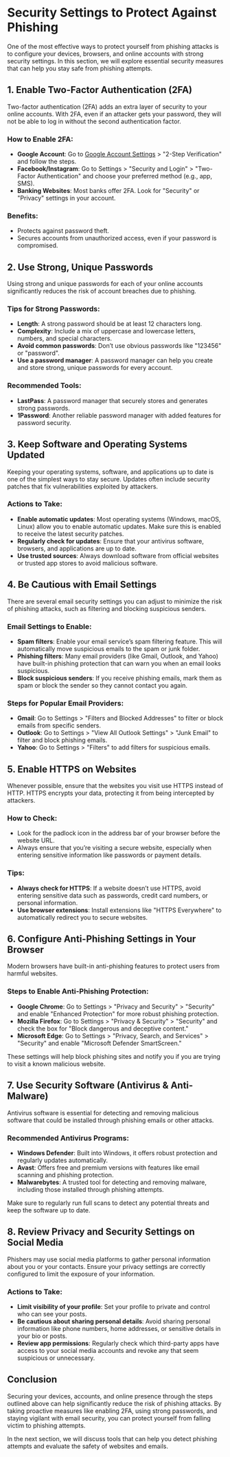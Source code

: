 # Security Settings to Protect Against Phishing

One of the most effective ways to protect yourself from phishing attacks is to configure your devices, browsers, and online accounts with strong security settings. In this section, we will explore essential security measures that can help you stay safe from phishing attempts.

## 1. **Enable Two-Factor Authentication (2FA)**

Two-factor authentication (2FA) adds an extra layer of security to your online accounts. With 2FA, even if an attacker gets your password, they will not be able to log in without the second authentication factor.

### How to Enable 2FA:
- **Google Account**: Go to [Google Account Settings](https://myaccount.google.com/security) > "2-Step Verification" and follow the steps.
- **Facebook/Instagram**: Go to Settings > "Security and Login" > "Two-Factor Authentication" and choose your preferred method (e.g., app, SMS).
- **Banking Websites**: Most banks offer 2FA. Look for "Security" or "Privacy" settings in your account.

### Benefits:
- Protects against password theft.
- Secures accounts from unauthorized access, even if your password is compromised.

## 2. **Use Strong, Unique Passwords**

Using strong and unique passwords for each of your online accounts significantly reduces the risk of account breaches due to phishing.

### Tips for Strong Passwords:
- **Length**: A strong password should be at least 12 characters long.
- **Complexity**: Include a mix of uppercase and lowercase letters, numbers, and special characters.
- **Avoid common passwords**: Don’t use obvious passwords like "123456" or "password".
- **Use a password manager**: A password manager can help you create and store strong, unique passwords for every account.

### Recommended Tools:
- **LastPass**: A password manager that securely stores and generates strong passwords.
- **1Password**: Another reliable password manager with added features for password security.

## 3. **Keep Software and Operating Systems Updated**

Keeping your operating systems, software, and applications up to date is one of the simplest ways to stay secure. Updates often include security patches that fix vulnerabilities exploited by attackers.

### Actions to Take:
- **Enable automatic updates**: Most operating systems (Windows, macOS, Linux) allow you to enable automatic updates. Make sure this is enabled to receive the latest security patches.
- **Regularly check for updates**: Ensure that your antivirus software, browsers, and applications are up to date.
- **Use trusted sources**: Always download software from official websites or trusted app stores to avoid malicious software.

## 4. **Be Cautious with Email Settings**

There are several email security settings you can adjust to minimize the risk of phishing attacks, such as filtering and blocking suspicious senders.

### Email Settings to Enable:
- **Spam filters**: Enable your email service’s spam filtering feature. This will automatically move suspicious emails to the spam or junk folder.
- **Phishing filters**: Many email providers (like Gmail, Outlook, and Yahoo) have built-in phishing protection that can warn you when an email looks suspicious.
- **Block suspicious senders**: If you receive phishing emails, mark them as spam or block the sender so they cannot contact you again.

### Steps for Popular Email Providers:
- **Gmail**: Go to Settings > "Filters and Blocked Addresses" to filter or block emails from specific senders.
- **Outlook**: Go to Settings > "View All Outlook Settings" > "Junk Email" to filter and block phishing emails.
- **Yahoo**: Go to Settings > "Filters" to add filters for suspicious emails.

## 5. **Enable HTTPS on Websites**

Whenever possible, ensure that the websites you visit use HTTPS instead of HTTP. HTTPS encrypts your data, protecting it from being intercepted by attackers.

### How to Check:
- Look for the padlock icon in the address bar of your browser before the website URL.
- Always ensure that you’re visiting a secure website, especially when entering sensitive information like passwords or payment details.

### Tips:
- **Always check for HTTPS**: If a website doesn’t use HTTPS, avoid entering sensitive data such as passwords, credit card numbers, or personal information.
- **Use browser extensions**: Install extensions like "HTTPS Everywhere" to automatically redirect you to secure websites.

## 6. **Configure Anti-Phishing Settings in Your Browser**

Modern browsers have built-in anti-phishing features to protect users from harmful websites.

### Steps to Enable Anti-Phishing Protection:
- **Google Chrome**: Go to Settings > "Privacy and Security" > "Security" and enable "Enhanced Protection" for more robust phishing protection.
- **Mozilla Firefox**: Go to Settings > "Privacy & Security" > "Security" and check the box for "Block dangerous and deceptive content."
- **Microsoft Edge**: Go to Settings > "Privacy, Search, and Services" > "Security" and enable "Microsoft Defender SmartScreen."

These settings will help block phishing sites and notify you if you are trying to visit a known malicious website.

## 7. **Use Security Software (Antivirus & Anti-Malware)**

Antivirus software is essential for detecting and removing malicious software that could be installed through phishing emails or other attacks.

### Recommended Antivirus Programs:
- **Windows Defender**: Built into Windows, it offers robust protection and regularly updates automatically.
- **Avast**: Offers free and premium versions with features like email scanning and phishing protection.
- **Malwarebytes**: A trusted tool for detecting and removing malware, including those installed through phishing attempts.

Make sure to regularly run full scans to detect any potential threats and keep the software up to date.

## 8. **Review Privacy and Security Settings on Social Media**

Phishers may use social media platforms to gather personal information about you or your contacts. Ensure your privacy settings are correctly configured to limit the exposure of your information.

### Actions to Take:
- **Limit visibility of your profile**: Set your profile to private and control who can see your posts.
- **Be cautious about sharing personal details**: Avoid sharing personal information like phone numbers, home addresses, or sensitive details in your bio or posts.
- **Review app permissions**: Regularly check which third-party apps have access to your social media accounts and revoke any that seem suspicious or unnecessary.

## Conclusion

Securing your devices, accounts, and online presence through the steps outlined above can help significantly reduce the risk of phishing attacks. By taking proactive measures like enabling 2FA, using strong passwords, and staying vigilant with email security, you can protect yourself from falling victim to phishing attempts.

In the next section, we will discuss tools that can help you detect phishing attempts and evaluate the safety of websites and emails.
